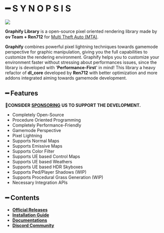 # ━ S Y N O P S I S

![](#)

**Graphify Library** is a open-source pixel oriented rendering library made by **ᴏᴠ Team + Ren712** for [Multi Theft Auto \(MTA\)](https://multitheftauto.com/).

**Graphify** combines powerful pixel lightning techniques towards gamemode perspective for graphic manipulation, giving you the full capabilities to customize the rendering environment. Graphify helps you to customize your environment faster without stressing about performances issues, since the library is developed with '**Performance-First**' in mind! This library a heavy refactor of **dl_core** developed by **Ren712** with better optimization and more addons integrated aiming towards gamemode development.

## ━ Features

💎**CONSIDER** [**SPONSORING**](https://ko-fi.com/ovileamriam) **US TO SUPPORT THE DEVELOPMENT.**

* Completely Open-Source
* Procedure Oriented Programming
* Completely Performance-Friendly
* Gamemode Perspective
* Pixel Lightning
* Supports Normal Maps
* Supports Emissive Maps
* Supports Color Filter
* Supports UE based Control Maps
* Supports UE based Weathers
* Supports UE based HDR Skyboxes
* Supports Ped/Player Shadows (WIP)
* Supports Procedural Grass Generation (WIP)
* Necessary Integration APIs

## ━ Contents

* [**Official Releases**](https://github.com/OvileAmriam/MTA-Graphify-Library/releases)
* [**Installation Guide**](#)
* [**Documentations**](#)
* [**Discord Community**](http://discord.gg/sVCnxPW)

